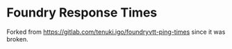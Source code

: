 # Foundry Response Times

Forked from https://gitlab.com/tenuki.igo/foundryvtt-ping-times since it was broken.
